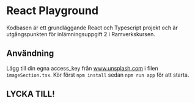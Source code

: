 # React Playground
Kodbasen är ett grundläggande React och Typescript projekt och är utgångspunkten för
inlämningsuppgift 2 i Ramverkskursen.


## Användning

Lägg till din egna access_key från www.unsplash.com i filen `imageSection.tsx`.
Kör först ```npm install``` sedan ```npm run app``` för att starta.


## LYCKA TILL!